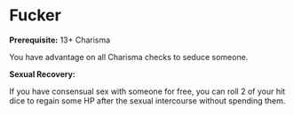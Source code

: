 # Fucker

**Prerequisite:** 13+ Charisma

You have advantage on all Charisma checks to seduce someone.

**Sexual Recovery:**

If you have consensual sex with someone for free, you can roll 2 of your hit dice to regain some HP after the sexual intercourse without spending them.
